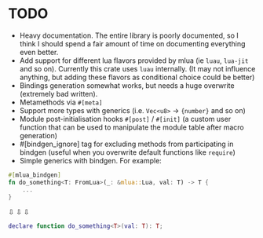 # TODO
- Heavy documentation. The entire library is poorly documented, so I think I should spend a fair amount
of time on documenting everything even better.
- Add support for different lua flavors provided by mlua (ie `luau`, `lua-jit` and so on). Currently this crate
uses `luau` internally. (It may not influence anything, but adding these flavors as conditional choice could be
better)
- Bindings generation somewhat works, but needs a huge overwrite (extremely bad written).
- Metamethods via `#[meta]`
- Support more types with generics (i.e. `Vec<u8>` -> `{number}` and so on)
- Module post-initialisation hooks `#[post]` / `#[init]` (a custom user function that can be used to manipulate the module table
after macro generation)
- #[bindgen_ignore] tag for excluding methods from participating in bindgen (useful when you overwrite default functions like `require`)
- Simple generics with bindgen. For example: 
```rust
#[mlua_bindgen]
fn do_something<T: FromLua>(_: &mlua::Lua, val: T) -> T {
    ...
}
```
⇩ ⇩ ⇩
```lua
declare function do_something<T>(val: T): T;
```